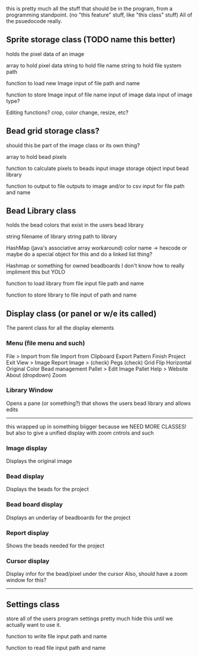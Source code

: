 
this is pretty much all the stuff that should be in the program, from a programming standpoint. (no "this feature" stuff, like "this class" stuff)
All of the psuedocode really.


## Sprite storage class (TODO name this better)
holds the pixel data of an image

array to hold pixel data
string to hold file name
string to hold file system path

function to load new Image
    input of file path and name

function to store Image
    input of file name
    input of image data
    input of image type?

Editing functions?
crop, color change, resize, etc?

## Bead grid storage class?
should this be part of the image class or its own thing?

array to hold bead pixels

function to calculate pixels to beads
    input image storage object
    input bead library

function to output to file
outputs to image and/or to csv
    input for file path and name


## Bead Library class
holds the bead colors that exist in the users bead library

string filename of library
string path to library

HashMap (java's associative array workaround) color name -> hexcode
    or maybe do a special object for this and do a linked list thing?

Hashmap or something for owned beadboards
    I don't know how to really impliment this but YOLO

function to load library from file
    input file path and name

function to store library to file
    input of path and name

## Display class (or panel or w/e its called)
The parent class for all the display elements

### Menu (file menu and such)
File >
    Import from file
    Import from Clipboard
    Export Pattern
    Finish Project
    Exit
View >
    Image Report
    Image >
        (check) Pegs
        (check) Grid
        Flip Horizontal
        Original Color
    Bead management
Pallet >
    Edit Image Pallet
Help >
    Website
    About
(dropdown) Zoom

### Library Window
Opens a pane (or something?) that shows the users bead library and allows edits


---------
this wrapped up in something biigger because we NEED MORE CLASSES!
but also to give a unified display with zoom cntrols and such
### Image display
Displays the original image

### Bead display
Displays the beads for the project

### Bead board display
Displays an underlay of beadboards for the project

### Report display
Shows the beads needed for the project

### Cursor display
Display infor for the bead/pixel under the cursor
Also, should have a zoom window for this?

----------


## Settings class
store all of the users program settings
pretty much hide this until we actually want to use it.

function to write file
    input path and name

function to read file
    input path and name